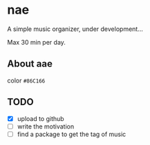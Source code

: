 # nae

A simple music organizer, under development...

Max 30 min per day.

## About aae

color `#86C166`

## TODO

- [x] upload to github
- [ ] write the motivation
- [ ] find a package to get the tag of music
